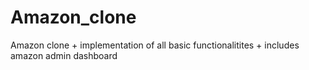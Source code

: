 # Amazon_clone
Amazon clone + implementation of all basic functionalitites + includes amazon admin dashboard
